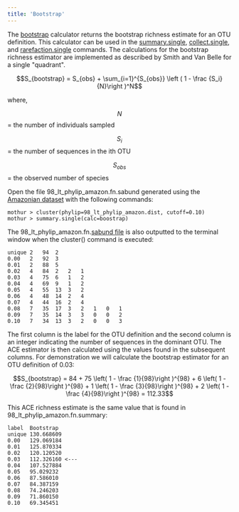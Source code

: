 ```yaml
---
title: 'Bootstrap'
---
```

The [bootstrap](bootstrap) calculator returns the bootstrap
richness estimate for an OTU definition. This calculator can be used in
the [summary.single](summary.single),
[collect.single](collect.single), and
[rarefaction.single](rarefaction.single) commands. The
calculations for the bootstrap richness estimator are implemented as
described by Smith and Van Belle for a single \"quadrant\".

$$S_{bootstrap} = S_{obs} + \sum_{i=1}^{S_{obs}} \left ( 1 - \frac {S_i}{N}\right )^N$$

where,

$$N$$ = the number of individuals sampled

$$S_{i}$$ = the number of sequences in the ith OTU

$$S_{obs}$$ = the observed number of species

Open the file 98\_lt\_phylip\_amazon.fn.sabund generated using the [
Amazonian dataset](Media:AmazonData.zip) with the following
commands:

    mothur > cluster(phylip=98_lt_phylip_amazon.dist, cutoff=0.10)
    mothur > summary.single(calc=boostrap)

The 98\_lt\_phylip\_amazon.fn.[sabund file](sabund_file) is
also outputted to the terminal window when the cluster() command is
executed:

    unique 2   94  2   
    0.00   2   92  3   
    0.01   2   88  5   
    0.02   4   84  2   2   1   
    0.03   4   75  6   1   2   
    0.04   4   69  9   1   2   
    0.05   4   55  13  3   2   
    0.06   4   48  14  2   4   
    0.07   4   44  16  2   4   
    0.08   7   35  17  3   2   1   0   1   
    0.09   7   35  14  3   3   0   0   2   
    0.10   7   34  13  3   2   0   0   3   

The first column is the label for the OTU definition and the second
column is an integer indicating the number of sequences in the dominant
OTU. The ACE estimator is then calculated using the values found in the
subsequent columns. For demonstration we will calculate the bootstrap
estimator for an OTU definition of 0.03:

$$S_{bootstrap} = 84 + 75 \left( 1 - \frac {1}{98}\right )^{98} + 6 \left( 1 - \frac {2}{98}\right )^{98}  + 1 \left( 1 - \frac {3}{98}\right )^{98}  + 2 \left( 1 - \frac {4}{98}\right )^{98} = 112.33$$

This ACE richness estimate is the same value that is found in
98\_lt\_phylip\_amazon.fn.summary:

    label  Bootstrap
    unique 130.668609
    0.00   129.069184
    0.01   125.870334
    0.02   120.120520
    0.03   112.326160 <---
    0.04   107.527884
    0.05   95.029232
    0.06   87.586010
    0.07   84.387159
    0.08   74.246203
    0.09   71.860150
    0.10   69.345451
